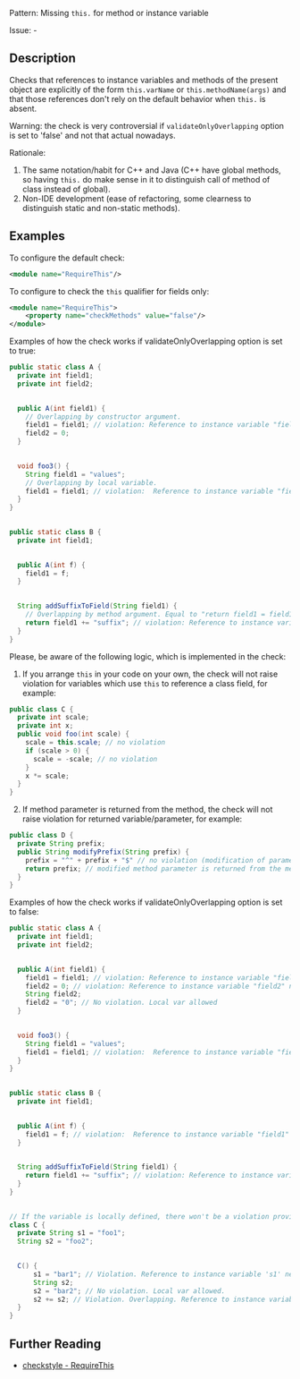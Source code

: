 Pattern: Missing `this.` for method or instance variable

Issue: -

## Description

Checks that references to instance variables and methods of the present object are explicitly of the form `this.varName` or `this.methodName(args)` and that those references don't rely on the default behavior when `this.` is absent. 

Warning: the check is very controversial if `validateOnlyOverlapping` option is set to 'false' and not that actual nowadays. 

Rationale: 

  1. The same notation/habit for C++ and Java (C++ have global methods, so having `this.` do make sense in it to distinguish call of method of class instead of global). 
  2. Non-IDE development (ease of refactoring, some clearness to distinguish static and non-static methods). 

## Examples

To configure the default check: 


```xml
<module name="RequireThis"/>
```
        

To configure to check the `this` qualifier for fields only: 


```xml
<module name="RequireThis">
    <property name="checkMethods" value="false"/>
</module>
```
        

Examples of how the check works if validateOnlyOverlapping option is set to true: 


```java
public static class A {
  private int field1;
  private int field2;
 

  public A(int field1) {
    // Overlapping by constructor argument.
    field1 = field1; // violation: Reference to instance variable "field1" needs "this".
    field2 = 0;
  }
 

  void foo3() {
    String field1 = "values";
    // Overlapping by local variable.
    field1 = field1; // violation:  Reference to instance variable "field1" needs "this".
  }
}
 

public static class B {
  private int field1;
 

  public A(int f) {
    field1 = f;
  }
 

  String addSuffixToField(String field1) {
    // Overlapping by method argument. Equal to "return field1 = field1 + "suffix";"
    return field1 += "suffix"; // violation: Reference to instance variable "field1" needs "this".
  }
}
```
       

Please, be aware of the following logic, which is implemented in the check: 

1) If you arrange `this` in your code on your own, the check will not raise violation for variables which use `this` to reference a class field, for example: 


```java
public class C {
  private int scale;
  private int x;
  public void foo(int scale) {
    scale = this.scale; // no violation
    if (scale > 0) {
      scale = -scale; // no violation
    }
    x *= scale;
  }
}
```
       

2) If method parameter is returned from the method, the check will not raise violation for returned variable/parameter, for example: 


```java
public class D {
  private String prefix;
  public String modifyPrefix(String prefix) {
    prefix = "^" + prefix + "$" // no violation (modification of parameter)
    return prefix; // modified method parameter is returned from the method
  }
}
```
       

Examples of how the check works if validateOnlyOverlapping option is set to false: 


```java
public static class A {
  private int field1;
  private int field2;
 

  public A(int field1) {
    field1 = field1; // violation: Reference to instance variable "field1" needs "this".
    field2 = 0; // violation: Reference to instance variable "field2" needs "this".
    String field2;
    field2 = "0"; // No violation. Local var allowed
  }
 

  void foo3() {
    String field1 = "values";
    field1 = field1; // violation:  Reference to instance variable "field1" needs "this".
  }
}
 

public static class B {
  private int field1;
 

  public A(int f) {
    field1 = f; // violation:  Reference to instance variable "field1" needs "this".
  }
 

  String addSuffixToField(String field1) {
    return field1 += "suffix"; // violation: Reference to instance variable "field1" needs "this".
  }
}
 

// If the variable is locally defined, there won't be a violation provided the variable doesn't overlap.
class C {
  private String s1 = "foo1";
  String s2 = "foo2";
 

  C() {
      s1 = "bar1"; // Violation. Reference to instance variable 's1' needs "this.".
      String s2;
      s2 = "bar2"; // No violation. Local var allowed.
      s2 += s2; // Violation. Overlapping. Reference to instance variable 's2' needs "this.".
  }
}
```

## Further Reading

* [checkstyle - RequireThis](https://checkstyle.sourceforge.io/checks/coding/requirethis.html#RequireThis)
